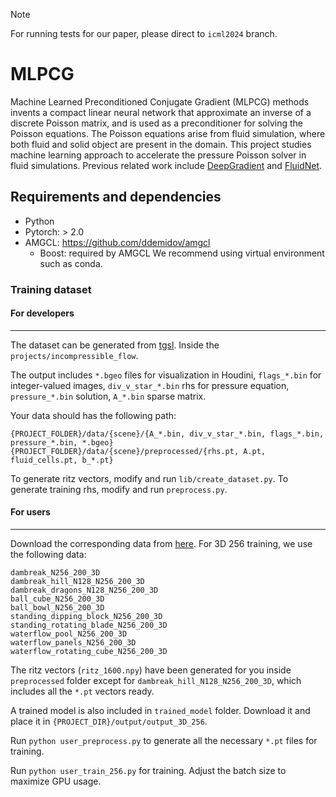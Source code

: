 > [!NOTE]
> For running tests for our paper, please direct to `icml2024` branch.

# MLPCG

Machine Learned Preconditioned Conjugate Gradient (MLPCG) methods invents a compact linear neural network that approximate an inverse of a discrete Poisson matrix, and is used as a preconditioner for solving the Poisson equations. The Poisson equations arise from fluid simulation, where both fluid and solid object are present in the domain.
This project studies machine learning approach to accelerate the pressure Poisson solver in fluid simulations. Previous related work include [DeepGradient](https://arxiv.org/pdf/2205.10763.pdf) and [FluidNet](https://arxiv.org/pdf/1607.03597.pdf).


## Requirements and dependencies
* Python
* Pytorch: > 2.0
* AMGCL: https://github.com/ddemidov/amgcl
    * Boost: required by AMGCL
We recommend using virtual environment such as conda.

### Training dataset


#### For developers
---

The dataset can be generated from [tgsl](https://gitlab.com/teran-group/tgsl). Inside the `projects/incompressible_flow`.

The output includes `*.bgeo` files for visualization in Houdini, `flags_*.bin` for integer-valued images, `div_v_star_*.bin` rhs for pressure equation, `pressure_*.bin` solution, `A_*.bin` sparse matrix.

Your data should has the following path:
```
{PROJECT_FOLDER}/data/{scene}/{A_*.bin, div_v_star_*.bin, flags_*.bin, pressure_*.bin, *.bgeo}
{PROJECT_FOLDER}/data/{scene}/preprocessed/{rhs.pt, A.pt, fluid_cells.pt, b_*.pt}
```

To generate ritz vectors, modify and run `lib/create_dataset.py`. To generate training rhs, modify and run `preprocess.py`.

#### For users
---
Download the corresponding data from [here](https://drive.google.com/drive/folders/1q1D5LJmQqfNcJUDj5x3tC5cpIyRoSyGR?usp=drive_link). For 3D 256 training, we use the following data:
```
dambreak_N256_200_3D
dambreak_hill_N128_N256_200_3D
dambreak_dragons_N128_N256_200_3D
ball_cube_N256_200_3D
ball_bowl_N256_200_3D
standing_dipping_block_N256_200_3D
standing_rotating_blade_N256_200_3D
waterflow_pool_N256_200_3D
waterflow_panels_N256_200_3D
waterflow_rotating_cube_N256_200_3D
```

The ritz vectors (`ritz_1600.npy`) have been generated for you inside `preprocessed` folder except for `dambreak_hill_N128_N256_200_3D`, which includes all the `*.pt` vectors ready.

A trained model is also included in `trained_model` folder. Download it and place it in `{PROJECT_DIR}/output/output_3D_256`.

Run `python user_preprocess.py` to generate all the necessary `*.pt` files for training.

Run `python user_train_256.py` for training. Adjust the batch size to maximize GPU usage.

